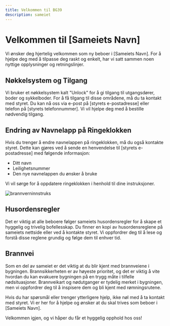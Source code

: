 ```yaml
---
title: Velkommen til BG39
description: sameiet
---
```


# Velkommen til \[Sameiets Navn]

Vi ønsker deg hjertelig velkommen som ny beboer i \[Sameiets Navn]. For å hjelpe deg med å tilpasse deg raskt og enkelt, har vi satt sammen noen nyttige opplysninger og retningslinjer.

## Nøkkelsystem og Tilgang

Vi bruker et nøkkelsystem kalt "Unlock" for å gi tilgang til utgangsdører, boder og sykkelboder. For å få tilgang til disse områdene, må du ta kontakt med styret. Du kan nå oss via e-post på \[styrets e-postadresse] eller telefon på \[styrets telefonnummer]. Vi vil hjelpe deg med å bestille nødvendig tilgang.

## Endring av Navnelapp på Ringeklokken

Hvis du trenger å endre navnelappen på ringeklokken, må du også kontakte styret. Dette kan gjøres ved å sende en henvendelse til \[styrets e-postadresse] med følgende informasjon:

- Ditt navn
- Leilighetsnummer
- Den nye navnelappen du ønsker å bruke

Vi vil sørge for å oppdatere ringeklokken i henhold til dine instruksjoner.

![brannverninnstruks](/media/brannverninstruks.png "brannverninnstruks")

## Husordensregler

Det er viktig at alle beboere følger sameiets husordensregler for å skape et hyggelig og trivelig bofellesskap. Du finner en kopi av husordensreglene på sameiets nettside eller ved å kontakte styret. Vi oppfordrer deg til å lese og forstå disse reglene grundig og følge dem til enhver tid.

## Brannvei

Som en del av sameiet er det viktig at du blir kjent med brannveiene i bygningen. Brannsikkerheten er av høyeste prioritet, og det er viktig å vite hvordan du kan evakuere bygningen på en trygg måte i tilfelle nødsituasjoner. Brannveikart og nødutganger er tydelig merket i bygningen, men vi oppfordrer deg til å inspisere dem og bli kjent med rømningsrutene.

Hvis du har spørsmål eller trenger ytterligere hjelp, ikke nøl med å ta kontakt med styret. Vi er her for å hjelpe og ønsker at du skal trives som beboer i \[Sameiets Navn].

Velkommen igjen, og vi håper du får et hyggelig opphold hos oss!
